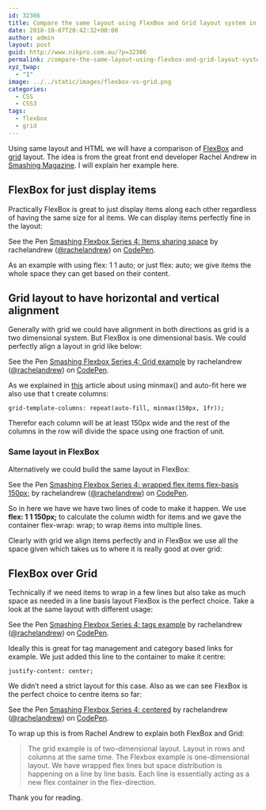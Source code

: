 ```yaml
---
id: 32366
title: Compare the same layout using FlexBox and Grid layout system in CSS
date: 2018-10-07T20:42:32+00:00
author: admin
layout: post
guid: http://www.nikpro.com.au/?p=32366
permalink: /compare-the-same-layout-using-flexbox-and-grid-layout-system-in-css/
xyz_twap:
  - "1"
image: ../../static/images/flexbox-vs-grid.png
categories:
  - CSS
  - CSS3
tags:
  - flexbox
  - grid
---
```

Using same layout and HTML we will have a comparison of [FlexBox](http://www.nikpro.com.au/flexbox-explained-in-a-simple-way-with-examples-part-1/) and [grid](http://www.nikpro.com.au/exciting-mondrian-grid-layout-explained-with-an-example-part-1/) layout. The idea is from the great front end developer Rachel Andrew in <a href="https://www.smashingmagazine.com/2018/10/flexbox-use-cases/?utm_source=Responsive+Design+Weekly&utm_campaign=aede0b16e0-RWD_Newsletter_329&utm_medium=email&utm_term=0_df65b6d7c8-aede0b16e0-59048533&mc_cid=aede0b16e0&mc_eid=6f8be64191" target="_blank" rel="noopener noreferrer">Smashing Magazine</a>. I will explain her example here.

## FlexBox for just display items

Practically FlexBox is great to just display items along each other regardless of having the same size for al items. We can display items perfectly fine in the layout:

<p data-height="265" data-theme-id="0" data-slug-hash="EdPjgE" data-default-tab="css,result" data-user="rachelandrew" data-pen-title="Smashing Flexbox Series 4: Items sharing space" class="codepen">
  See the Pen <a href="https://codepen.io/rachelandrew/pen/EdPjgE/">Smashing Flexbox Series 4: Items sharing space</a> by rachelandrew (<a href="https://codepen.io/rachelandrew">@rachelandrew</a>) on <a href="https://codepen.io">CodePen</a>.
</p>

As an example with using flex: 1 1 auto; or just flex: auto; we give items the whole space they can get based on their content.

## Grid layout to have horizontal and vertical alignment

Generally with grid we could have alignment in both directions as grid is a two dimensional system. But FlexBox is one dimensional basis. We could perfectly align a layout in grid like below:

<p data-height="400" data-theme-id="0" data-slug-hash="LgGVyX" data-default-tab="html,result" data-user="rachelandrew" data-pen-title="Smashing Flexbox Series 4: Grid example" class="codepen">
  See the Pen <a href="https://codepen.io/rachelandrew/pen/LgGVyX/">Smashing Flexbox Series 4: Grid example</a> by rachelandrew (<a href="https://codepen.io/rachelandrew">@rachelandrew</a>) on <a href="https://codepen.io">CodePen</a>.
</p>

As we explained in [this](http://www.nikpro.com.au/build-responsive-css-grid-layouts-using-minmax-with-auto-fill-and-auto-fit/) article about using minmax() and auto-fit here we also use that t create columns:

```grid-template-columns: repeat(auto-fill, minmax(150px, 1fr));```

Therefor each column will be at least 150px wide and the rest of the columns in the row will divide the space using one fraction of unit.

### Same layout in FlexBox

Alternatively we could build the same layout in FlexBox:

<p data-height="400" data-theme-id="0" data-slug-hash="vVLOZq" data-default-tab="html,result" data-user="rachelandrew" data-pen-title="Smashing Flexbox Series 4: wrapped flex items flex-basis 150px;" class="codepen">
  See the Pen <a href="https://codepen.io/rachelandrew/pen/vVLOZq/">Smashing Flexbox Series 4: wrapped flex items flex-basis 150px;</a> by rachelandrew (<a href="https://codepen.io/rachelandrew">@rachelandrew</a>) on <a href="https://codepen.io">CodePen</a>.
</p>

So in here we have we have two lines of code to make it happen. We use **flex: 1 1 150px;** to calculate the column width for items and we gave the container flex-wrap: wrap; to wrap items into multiple lines.

Clearly with grid we align items perfectly and in FlexBox we use all the space given which takes us to where it is really good at over grid: 

## FlexBox over Grid

Technically if we need items to wrap in a few lines but also take as much space as needed in a line basis layout FlexBox is the perfect choice. Take a look at the same layout with different usage:

<p data-height="400" data-theme-id="0" data-slug-hash="EdPVNz" data-default-tab="css,result" data-user="rachelandrew" data-pen-title="Smashing Flexbox Series 4: tags example" class="codepen">
  See the Pen <a href="https://codepen.io/rachelandrew/pen/EdPVNz/">Smashing Flexbox Series 4: tags example</a> by rachelandrew (<a href="https://codepen.io/rachelandrew">@rachelandrew</a>) on <a href="https://codepen.io">CodePen</a>.
</p>

Ideally this is great for tag management and category based links for example. We just added this line to the container to make it centre:

```justify-content: center;```

We didn&#8217;t need a strict layout for this case. Also as we can see FlexBox is the perfect choice to centre items so far:

<p data-height="265" data-theme-id="0" data-slug-hash="BqjoxY" data-default-tab="css,result" data-user="rachelandrew" data-pen-title="Smashing Flexbox Series 4: centered" class="codepen">
  See the Pen <a href="https://codepen.io/rachelandrew/pen/BqjoxY/">Smashing Flexbox Series 4: centered</a> by rachelandrew (<a href="https://codepen.io/rachelandrew">@rachelandrew</a>) on <a href="https://codepen.io">CodePen</a>.
</p>

To wrap up this is from Rachel Andrew to explain both FlexBox and Grid:

<blockquote class="wp-block-quote">
  <p>
    The grid example is of two-dimensional layout. Layout in rows and columns at the same time. The Flexbox example is one-dimensional layout. We have wrapped flex lines but space distribution is happening on a line by line basis. Each line is essentially acting as a new flex container in the flex-direction.
  </p>
</blockquote>

Thank you for reading.